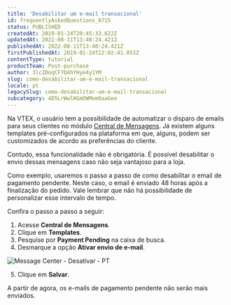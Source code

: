 ```yaml
---
title: 'Desabilitar um e-mail transacional'
id: frequentlyAskedQuestions_6715
status: PUBLISHED
createdAt: 2019-01-24T20:45:33.622Z
updatedAt: 2022-08-11T13:40:24.421Z
publishedAt: 2022-08-11T13:40:24.421Z
firstPublishedAt: 2019-01-24T22:02:41.053Z
contentType: tutorial
productTeam: Post-purchase
author: 3lcZDoqCF7Q4hYHye4y1YM
slug: como-desabilitar-um-e-mail-transacional
locale: pt
legacySlug: como-desabilitar-um-e-mail-transacional
subcategory: 4D5LrWwlHGmOWMomOaaGee
---
```


Na VTEX, o usuário tem a possibilidade de automatizar o disparo de emails para seus clientes no módulo [Central de Mensagens](https://help.vtex.com/pt/tutorial/conhecendo-o-message-center "Central de Mensagens"). Já existem alguns templates pré-configurados na plataforma em que, alguns, podem ser customizados de acordo as preferências do cliente.

Contudo, essa funcionalidade não é obrigatória. É possível desabilitar o envio dessas mensagens caso não seja vantajoso para a loja. 

Como exemplo, usaremos o passo a passo de como desabilitar o email de pagamento pendente. Neste caso, o email é enviado 48 horas após a finalização do pedido. Vale lembrar que não há possibilidade de personalizar esse intervalo de tempo.

Confira o passo a passo a seguir:

1. Acesse __Central de Mensagens__.
2. Clique em __Templates__.
3. Pesquise por __Payment Pending__ na caixa de busca.
4. Desmarque a opção __Ativar envio de e-mail__.

  ![Message Center - Desativar - PT](//images.ctfassets.net/alneenqid6w5/dlSCQPRLKf46SnYGl7X9a/3ed63d224e34fc3b5a52540cc880ba4a/dlSCQPRLKf46SnYGl7X9a_PT_Payment_Pending.jpg)

5. Clique em __Salvar__.

A partir de agora, os e-mails de pagamento pendente não serão mais enviados.

